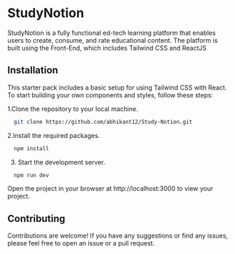 
# StudyNotion

StudyNotion is a fully functional ed-tech learning platform that enables users to create, consume, and rate educational content. The platform is built using the Front-End, which includes Tailwind CSS and ReactJS



## Installation

This starter pack includes a basic setup for using Tailwind CSS with React. To start building your own components and styles, follow these steps:

1.Clone the repository to your local machine.

```bash
  git clone https://github.com/abhikant12/Study-Notion.git
```

2.Install the required packages.

```bash
  npm install
```
3. Start the development server.

```bash
  npm run dev
```
Open the project in your browser at http://localhost:3000 to view your project.

    
## Contributing

Contributions are welcome! If you have any suggestions or find any issues, please feel free to open an issue or a pull request.



